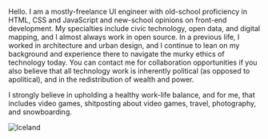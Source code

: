Hello. I am a mostly-freelance UI engineer with old-school proficiency in HTML, CSS and JavaScript and new-school opinions on front-end development. My specialties include civic technology, open data, and digital mapping, and I almost always work in open source. In a previous life, I worked in architecture and urban design, and I continue to lean on my background and experience there to navigate the murky ethics of technology today. You can contact me for collaboration opportunities if you also believe that all technology work is inherently political (as opposed to apolitical), and in the redistribution of wealth and power.

I strongly believe in upholding a healthy work-life balance, and for me, that includes video games, shitposting about video games, travel, photography, and snowboarding.

![Iceland](https://photos.smugmug.com/photos/i-S8dJtL5/0/9ce7123b/X3/i-S8dJtL5-X3.jpg)
